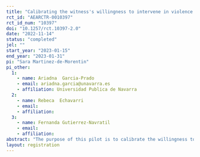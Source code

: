 ```yaml
---
title: "Calibrating the witness's willingness to intervene in violence against women."
rct_id: "AEARCTR-0010397"
rct_id_num: "10397"
doi: "10.1257/rct.10397-2.0"
date: "2022-11-14"
status: "completed"
jel: ""
start_year: "2023-01-15"
end_year: "2023-01-31"
pi: "Sara Martinez-de-Morentin"
pi_other:
  1:
    - name: Ariadna  Garcia-Prado
    - email: ariadna.garcia@unavarra.es
    - affiliation: Universidad Publica de Navarra
  2:
    - name: Rebeca  Echavarri
    - email: 
    - affiliation: 
  3:
    - name: Fernanda Gutierrez-Navratil
    - email: 
    - affiliation: 
abstract: "The purpose of this pilot is to calibrate the willingness to intervene of witnesses of violence against women, by means of an incentivized survey experiment. The information obtained will be used to design a subsequent survey experiment. The pilot will also be used to assess the set of questions included in the survey."
layout: registration
---
```


